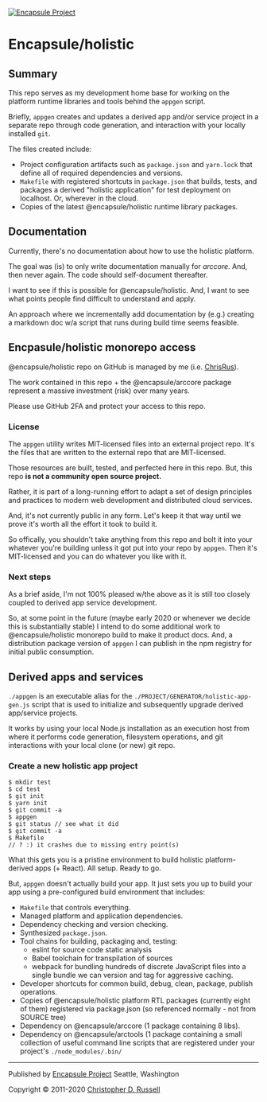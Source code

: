 [![Encapsule Project](https://encapsule.io/images/blue-burst-encapsule.io-icon-72x72.png "Encapsule Project")](https://encapsule.io)

# Encapsule/holistic

## Summary

This repo serves as my development home base for working on the platform runtime libraries and tools behind the `appgen` script.

Briefly, `appgen` creates and updates a derived app and/or service project in a separate repo through code generation, and interaction with your locally installed `git`.

The files created include:

- Project configuration artifacts such as `package.json` and `yarn.lock` that define all of required dependencies and versions.
- `Makefile` with registered shortcuts in `package.json` that builds, tests, and packages a derived "holistic application" for test deployment on localhost. Or, wherever in the cloud.
- Copies of the latest @encapsule/holistic runtime library packages.

## Documentation

Currently, there's no documentation about how to use the holistic platform.

The goal was (is) to only write documentation manually for _arccore_. And, then never again. The code should self-document thereafter.

I want to see if this is possible for @encapsule/holistic. And, I want to see what points people find difficult to understand and apply.

An approach where we incrementally add documentation by (e.g.) creating a markdown doc w/a script that runs during build time seems feasible.

## Encpasule/holistic monorepo access

@encapsule/holistic repo on GitHub is managed by me (i.e. [ChrisRus](https://github.com/ChrisRus)).

The work contained in this repo + the @encapsule/arccore package represent a massive investment (risk) over many years.

Please use GitHub 2FA and protect your access to this repo.

### License

The `appgen` utility writes MIT-licensed files into an external project repo. It's the files that are written to the external repo that are MIT-licensed.

Those resources are built, tested, and perfected here in this repo. But, this repo **is not a community open source project.**

Rather, it is part of a long-running effort to adapt a set of design principles and practices to modern web development and distributed cloud services.

And, it's not currently public in any form. Let's keep it that way until we prove it's worth all the effort it took to build it.

So offically, you shouldn't take anything from this repo and bolt it into your whatever you're building unless it got put into your repo by `appgen`. Then it's MIT-licensed and you can do whatever you like with it.

### Next steps

As a brief aside, I'm not 100% pleased w/the above as it is still too closely coupled to derived app service development.

So, at some point in the future (maybe early 2020 or whenever we decide this is substantially stable) I intend to do some additional work to @encapsule/holistic monorepo build to make it product docs. And, a distribution package version of `appgen` I can publish in the npm registry for initial public consumption.

## Derived apps and services

`./appgen` is an executable alias for the `./PROJECT/GENERATOR/holistic-app-gen.js` script that is used to initialize and subsequently upgrade derived app/service projects.

It works by using your local Node.js installation as an execution host from where it performs code generation, filesystem operations, and git interactions with your local clone (or new) git repo.

### Create a new holistic app project

```
$ mkdir test
$ cd test
$ git init
$ yarn init
$ git commit -a
$ appgen
$ git status // see what it did
$ git commit -a
$ Makefile
// ? :) it crashes due to missing entry point(s)
```

What this gets you is a pristine environment to build holistic platform-derived apps (+ React). All setup. Ready to go.

But, `appgen` doesn't actually build your app. It just sets you up to build your app using a pre-configured build environment that includes:

- `Makefile` that controls everything.
- Managed platform and application dependencies.
- Dependency checking and version checking.
- Synthesized `package.json`.
- Tool chains for building, packaging and, testing:
    - eslint for source code static analysis
    - Babel toolchain for transpilation of sources
    - webpack for bundling hundreds of discrete JavaScript files into a single bundle we can version and tag for aggressive caching.
- Developer shortcuts for common build, debug, clean, package, publish operations.
- Copies of @encapsule/holistic platform RTL packages (currently eight of them) registered via package.json (so referenced normally - not from SOURCE tree)
- Dependency on @encapsule/arccore (1 package containing 8 libs).
- Dependency on @encapsule/arctools (1 package containing a small collection of useful command line scripts that are registered under your project's `./node_modules/.bin/`

<hr>

Published by [Encapsule Project](https://encapsule.io) Seattle, Washington

Copyright &copy; 2011-2020 [Christopher D. Russell](https://github.com/ChrisRus)
